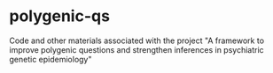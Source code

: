 # polygenic-qs

Code and other materials associated with the project "A framework to improve polygenic questions and strengthen inferences in psychiatric genetic epidemiology"
